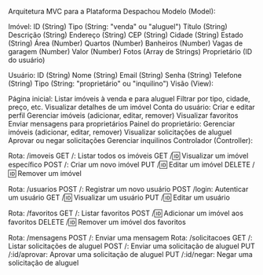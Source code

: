 
Arquitetura MVC para a Plataforma Despachou
Modelo (Model):

Imóvel:
ID (String)
Tipo (String: "venda" ou "aluguel")
Título (String)
Descrição (String)
Endereço (String)
CEP (String)
Cidade (String)
Estado (String)
Área (Number)
Quartos (Number)
Banheiros (Number)
Vagas de garagem (Number)
Valor (Number)
Fotos (Array de Strings)
Proprietário (ID do usuário)

Usuário:
ID (String)
Nome (String)
Email (String)
Senha (String)
Telefone (String)
Tipo (String: "proprietário" ou "inquilino")
Visão (View):

Página inicial:
Listar imóveis à venda e para aluguel
Filtrar por tipo, cidade, preço, etc.
Visualizar detalhes de um imóvel
Conta do usuário:
Criar e editar perfil
Gerenciar imóveis (adicionar, editar, remover)
Visualizar favoritos
Enviar mensagens para proprietários
Painel do proprietário:
Gerenciar imóveis (adicionar, editar, remover)
Visualizar solicitações de aluguel
Aprovar ou negar solicitações
Gerenciar inquilinos
Controlador (Controller):

Rota: /imoveis
GET /: Listar todos os imóveis
GET /:id: Visualizar um imóvel específico
POST /: Criar um novo imóvel
PUT /:id: Editar um imóvel
DELETE /:id: Remover um imóvel

Rota: /usuarios
POST /: Registrar um novo usuário
POST /login: Autenticar um usuário
GET /:id: Visualizar um usuário
PUT /:id: Editar um usuário

Rota: /favoritos
GET /: Listar favoritos
POST /:id: Adicionar um imóvel aos favoritos
DELETE /:id: Remover um imóvel dos favoritos

Rota: /mensagens
POST /: Enviar uma mensagem
Rota: /solicitacoes
GET /: Listar solicitações de aluguel
POST /: Enviar uma solicitação de aluguel
PUT /:id/aprovar: Aprovar uma solicitação de aluguel
PUT /:id/negar: Negar uma solicitação de aluguel